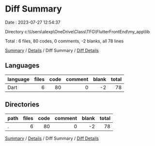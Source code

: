 # Diff Summary

Date : 2023-07-27 12:54:37

Directory c:\\Users\\alexp\\OneDrive\\Class\\TFG\\FlutterFrontEnd\\my_app\\lib

Total : 6 files,  80 codes, 0 comments, -2 blanks, all 78 lines

[Summary](results.md) / [Details](details.md) / Diff Summary / [Diff Details](diff-details.md)

## Languages
| language | files | code | comment | blank | total |
| :--- | ---: | ---: | ---: | ---: | ---: |
| Dart | 6 | 80 | 0 | -2 | 78 |

## Directories
| path | files | code | comment | blank | total |
| :--- | ---: | ---: | ---: | ---: | ---: |
| . | 6 | 80 | 0 | -2 | 78 |

[Summary](results.md) / [Details](details.md) / Diff Summary / [Diff Details](diff-details.md)